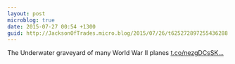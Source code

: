 ```yaml
---
layout: post
microblog: true
date: 2015-07-27 00:54 +1300
guid: http://JacksonOfTrades.micro.blog/2015/07/26/t625272897255436288.html
---
```

The Underwater graveyard of many World War II planes [t.co/nezgDCsSK...](http://t.co/nezgDCsSKl)
